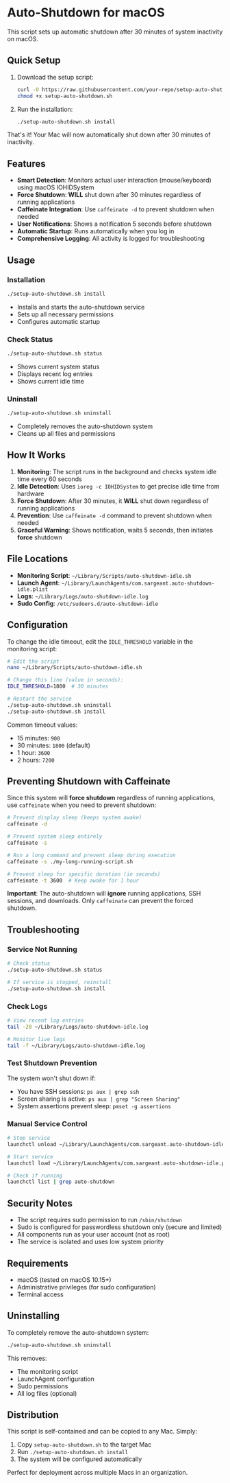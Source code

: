 # Auto-Shutdown for macOS

This script sets up automatic shutdown after 30 minutes of system inactivity on macOS.

## Quick Setup

1. Download the setup script:
   ```bash
   curl -O https://raw.githubusercontent.com/your-repo/setup-auto-shutdown.sh
   chmod +x setup-auto-shutdown.sh
   ```

2. Run the installation:
   ```bash
   ./setup-auto-shutdown.sh install
   ```

That's it! Your Mac will now automatically shut down after 30 minutes of inactivity.

## Features

- **Smart Detection**: Monitors actual user interaction (mouse/keyboard) using macOS IOHIDSystem
- **Force Shutdown**: **WILL** shut down after 30 minutes regardless of running applications
- **Caffeinate Integration**: Use `caffeinate -d` to prevent shutdown when needed
- **User Notifications**: Shows a notification 5 seconds before shutdown
- **Automatic Startup**: Runs automatically when you log in
- **Comprehensive Logging**: All activity is logged for troubleshooting

## Usage

### Installation
```bash
./setup-auto-shutdown.sh install
```
- Installs and starts the auto-shutdown service
- Sets up all necessary permissions
- Configures automatic startup

### Check Status
```bash
./setup-auto-shutdown.sh status
```
- Shows current system status
- Displays recent log entries
- Shows current idle time

### Uninstall
```bash
./setup-auto-shutdown.sh uninstall
```
- Completely removes the auto-shutdown system
- Cleans up all files and permissions

## How It Works

1. **Monitoring**: The script runs in the background and checks system idle time every 60 seconds
2. **Idle Detection**: Uses `ioreg -c IOHIDSystem` to get precise idle time from hardware
3. **Force Shutdown**: After 30 minutes, it **WILL** shut down regardless of running applications
4. **Prevention**: Use `caffeinate -d` command to prevent shutdown when needed
5. **Graceful Warning**: Shows notification, waits 5 seconds, then initiates **force** shutdown

## File Locations

- **Monitoring Script**: `~/Library/Scripts/auto-shutdown-idle.sh`
- **Launch Agent**: `~/Library/LaunchAgents/com.sargeant.auto-shutdown-idle.plist`
- **Logs**: `~/Library/Logs/auto-shutdown-idle.log`
- **Sudo Config**: `/etc/sudoers.d/auto-shutdown-idle`

## Configuration

To change the idle timeout, edit the `IDLE_THRESHOLD` variable in the monitoring script:

```bash
# Edit the script
nano ~/Library/Scripts/auto-shutdown-idle.sh

# Change this line (value in seconds):
IDLE_THRESHOLD=1800  # 30 minutes

# Restart the service
./setup-auto-shutdown.sh uninstall
./setup-auto-shutdown.sh install
```

Common timeout values:
- 15 minutes: `900`
- 30 minutes: `1800` (default)
- 1 hour: `3600`
- 2 hours: `7200`

## Preventing Shutdown with Caffeinate

Since this system will **force shutdown** regardless of running applications, use `caffeinate` when you need to prevent shutdown:

```bash
# Prevent display sleep (keeps system awake)
caffeinate -d

# Prevent system sleep entirely
caffeinate -s

# Run a long command and prevent sleep during execution
caffeinate -s ./my-long-running-script.sh

# Prevent sleep for specific duration (in seconds)
caffeinate -t 3600  # Keep awake for 1 hour
```

**Important**: The auto-shutdown will **ignore** running applications, SSH sessions, and downloads. Only `caffeinate` can prevent the forced shutdown.

## Troubleshooting

### Service Not Running
```bash
# Check status
./setup-auto-shutdown.sh status

# If service is stopped, reinstall
./setup-auto-shutdown.sh install
```

### Check Logs
```bash
# View recent log entries
tail -20 ~/Library/Logs/auto-shutdown-idle.log

# Monitor live logs
tail -f ~/Library/Logs/auto-shutdown-idle.log
```

### Test Shutdown Prevention
The system won't shut down if:
- You have SSH sessions: `ps aux | grep ssh`
- Screen sharing is active: `ps aux | grep "Screen Sharing"`
- System assertions prevent sleep: `pmset -g assertions`

### Manual Service Control
```bash
# Stop service
launchctl unload ~/Library/LaunchAgents/com.sargeant.auto-shutdown-idle.plist

# Start service
launchctl load ~/Library/LaunchAgents/com.sargeant.auto-shutdown-idle.plist

# Check if running
launchctl list | grep auto-shutdown
```

## Security Notes

- The script requires sudo permission to run `/sbin/shutdown`
- Sudo is configured for passwordless shutdown only (secure and limited)
- All components run as your user account (not as root)
- The service is isolated and uses low system priority

## Requirements

- macOS (tested on macOS 10.15+)
- Administrative privileges (for sudo configuration)
- Terminal access

## Uninstalling

To completely remove the auto-shutdown system:

```bash
./setup-auto-shutdown.sh uninstall
```

This removes:
- The monitoring script
- LaunchAgent configuration
- Sudo permissions
- All log files (optional)

## Distribution

This script is self-contained and can be copied to any Mac. Simply:

1. Copy `setup-auto-shutdown.sh` to the target Mac
2. Run `./setup-auto-shutdown.sh install`
3. The system will be configured automatically

Perfect for deployment across multiple Macs in an organization.